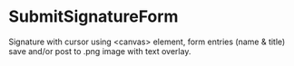 # SubmitSignatureForm
Signature with cursor using &lt;canvas> element, form entries (name &amp; title) save and/or post to .png image with text overlay.
